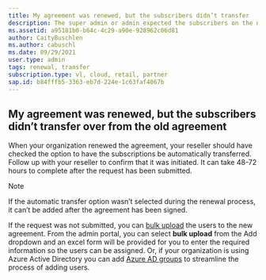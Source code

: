 ```yaml
---
title: My agreement was renewed, but the subscribers didn’t transfer
description: The super admin or admin expected the subscribers on the new agreement but they’re not reflecting there
ms.assetid: a95181b0-b64c-4c29-a90e-928962c06d81
author: CaityBuschlen 
ms.author: cabuschl 
ms.date: 09/29/2021 
user.type: admin 
tags: renewal, transfer
subscription.type: vl, cloud, retail, partner 
sap.id: b84fffb5-3363-eb7d-224e-1c63faf4067b
---
```


## My agreement was renewed, but the subscribers didn’t transfer over from the old agreement

When your organization renewed the agreement, your reseller should have checked the option to have the subscriptions be automatically transferred. Follow up with your reseller to confirm that it was initiated. It can take 48-72 hours to complete after the request has been submitted. 

> [!NOTE]
>
> If the automatic transfer option wasn’t selected during the renewal process, it can’t be added after the agreement has been signed.

If the request was not submitted, you can [bulk upload](https://docs.microsoft.com/visualstudio/subscriptions/assign-license-bulk) the users to the new agreement. From the admin portal, you can select **bulk upload** from the Add dropdown and an excel form will be provided for you to enter the required information so the users can be assigned. Or, if your organization is using Azure Active Directory you can add [Azure AD groups](https://docs.microsoft.com/visualstudio/subscriptions/assign-license-bulk#use-azure-active-directory-groups-to-assign-subscriptions) to streamline the process of adding users. 